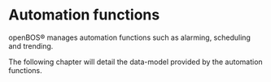 # Automation functions

openBOS® manages automation functions such as alarming, scheduling and trending. 

The following chapter will detail the data-model provided by the automation functions.
